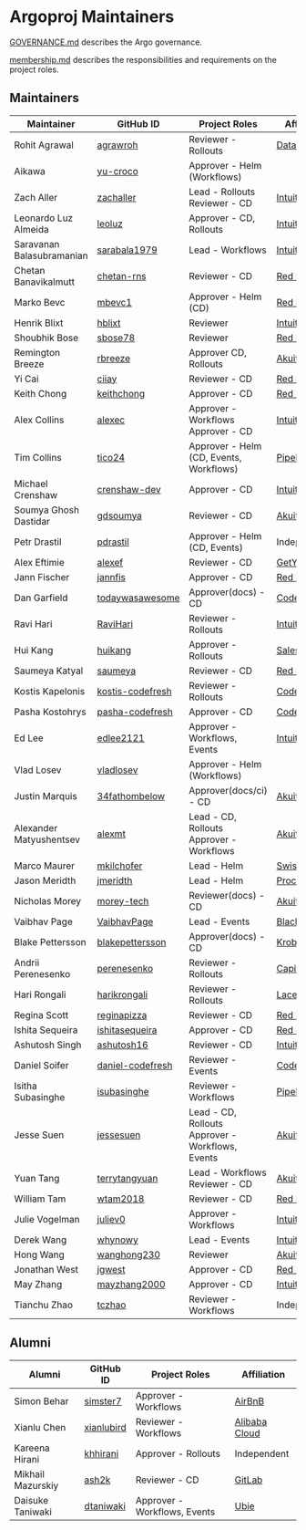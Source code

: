 # Argoproj Maintainers

[GOVERNANCE.md](https://github.com/argoproj/argoproj/blob/master/community/GOVERNANCE.md) describes the Argo governance.

[membership.md](https://github.com/argoproj/argoproj/blob/master/community/membership.md) describes the responsibilities and requirements on the project roles. 

## Maintainers

| Maintainer                | GitHub ID                                               | Project Roles                                         | Affiliation                                     |
|---------------------------|---------------------------------------------------------|-------------------------------------------------------|-------------------------------------------------|
| Rohit Agrawal             | [agrawroh](https://github.com/agrawroh)                 | Reviewer - Rollouts                                   | [Databricks](https://databricks.com/)           |
| Aikawa                    | [yu-croco](https://github.com/yu-croco)                 | Approver - Helm (Workflows)                           |                                                 |
| Zach Aller                | [zachaller](https://github.com/zachaller)               | Lead - Rollouts <br/>Reviewer - CD                    | [Intuit](https://www.github.com/intuit/)        |
| Leonardo Luz Almeida      | [leoluz](https://github.com/leoluz)                     | Approver - CD, Rollouts                               | [Intuit](https://www.github.com/intuit/)        |
| Saravanan Balasubramanian | [sarabala1979](https://github.com/sarabala1979)         | Lead - Workflows                                      | [Intuit](https://www.github.com/intuit/)        |
| Chetan Banavikalmutt      | [chetan-rns](https://github.com/chetan-rns)             | Reviewer - CD                                         | [Red Hat](https://www.github.com/redhat/)       |
| Marko Bevc                | [mbevc1](https://github.com/mbevc1)                     | Approver - Helm (CD)                                  | [Red Hat](https://www.github.com/redhat/)       |
| Henrik Blixt              | [hblixt](https://github.com/hblixt)                     | Reviewer                                              | [Intuit](https://www.github.com/intuit/)        |
| Shoubhik Bose             | [sbose78](https://github.com/sbose78)                   | Reviewer                                              | [Red Hat](https://www.github.com/redhat/)       |
| Remington Breeze          | [rbreeze](https://github.com/rbreeze)                   | Approver CD, Rollouts                                 | [Akuity](https://akuity.io/)                    |
| Yi Cai                    | [ciiay](https://github.com/ciiay)                       | Reviewer - CD                                         | [Red Hat](https://www.github.com/redhat/)       |
| Keith Chong               | [keithchong](https://github.com/keithchong)             | Approver - CD                                         | [Red Hat](https://www.github.com/redhat/)       |
| Alex Collins              | [alexec](https://github.com/alexec)                     | Approver - Workflows <br/>Approver - CD               | [Intuit](https://www.github.com/intuit/)        |
| Tim Collins               | [tico24](https://github.com/tico24)                     | Approver - Helm (CD, Events, Workflows)               | [Pipekit](https://pipekit.io)                   |
| Michael Crenshaw          | [crenshaw-dev](https://github.com/crenshaw-dev)         | Approver - CD                                         | [Intuit](https://www.github.com/intuit/)        |
| Soumya Ghosh Dastidar     | [gdsoumya](https://github.com/gdsoumya)                 | Reviewer - CD                                         | [Akuity](https://akuity.io/)                    |
| Petr Drastil              | [pdrastil](https://github.com/pdrastil)                 | Approver - Helm (CD, Events)                          | Independent                                     |
| Alex Eftimie              | [alexef](https://github.com/alexef)                     | Reviewer - CD                                         | [GetYourGuide](https://www.getyourguide.com/)   |
| Jann Fischer              | [jannfis](https://github.com/jannfis)                   | Approver - CD                                         | [Red Hat](https://www.github.com/redhat/)       |
| Dan Garfield              | [todaywasawesome](https://github.com/todaywasawesome)   | Approver(docs) - CD                                   | [Codefresh](https://www.github.com/codefresh/)  |
| Ravi Hari                 | [RaviHari](https://github.com/RaviHari)                 | Reviewer - Rollouts                                   | [Intuit](https://www.github.com/intuit/)        |
| Hui Kang                  | [huikang](https://github.com/huikang)                   | Approver - Rollouts                                   | [Salesforce](https://salesforce.com/)           |
| Saumeya Katyal            | [saumeya](https://github.com/saumeya)                   | Reviewer - CD                                         | [Red Hat](https://www.github.com/redhat/)       |
| Kostis Kapelonis          | [kostis-codefresh](https://github.com/kostis-codefresh) | Reviewer - Rollouts                                   | [Codefresh](https://www.github.com/codefresh/)  |
| Pasha Kostohrys           | [pasha-codefresh](https://github.com/pasha-codefresh)   | Approver - CD                                         | [Codefresh](https://www.github.com/codefresh/)  |
| Ed Lee                    | [edlee2121](https://github.com/edlee2121)               | Approver - Workflows, Events                          | [Intuit](https://www.github.com/intuit/)        |
| Vlad Losev                | [vladlosev](https://github.com/vladlosev)               | Approver - Helm (Workflows)                           |                                                 |
| Justin Marquis            | [34fathombelow](https://github.com/34fathombelow)       | Approver(docs/ci) - CD                                | [Akuity](https://akuity.io/)                    |
| Alexander Matyushentsev   | [alexmt](https://github.com/alexmt)                     | Lead - CD, Rollouts <br/>Approver - Workflows         | [Akuity](https://akuity.io/)                    |
| Marco Maurer              | [mkilchofer](https://github.com/mkilchofer)             | Lead - Helm                                           | [Swiss Post](https://www.github.com/swisspost)  |
| Jason Meridth             | [jmeridth](https://github.com/jmeridth)                 | Lead - Helm                                           | [Procore](https://www.github.com/procore)       |
| Nicholas Morey            | [morey-tech](https://github.com/morey-tech)             | Reviewer(docs) - CD                                   | [Akuity](https://akuity.io/)                    |
| Vaibhav Page              | [VaibhavPage](https://github.com/VaibhavPage)           | Lead - Events                                         | [Black Rock](https://www.github.com/blackrock/) |
| Blake Pettersson          | [blakepettersson](https://github.com/blakepettersson)   | Approver(docs) - CD                                   | [Krobier](https://www.krobier.com)              |
| Andrii Perenesenko        | [perenesenko](https://github.com/perenesenko)           | Reviewer - Rollouts                                   | [Capital One](https://github.com/capitalone/)   |
| Hari Rongali              | [harikrongali](https://github.com/harikrongali)         | Reviewer - Rollouts                                   | [Lacework](https://github.com/lacework)         |
| Regina Scott              | [reginapizza](https://github.com/reginapizza)           | Reviewer - CD                                         | [Red Hat](https://www.github.com/redhat/)       |
| Ishita Sequeira           | [ishitasequeira](https://github.com/ishitasequeira)     | Approver - CD                                         | [Red Hat](https://www.github.com/redhat/)       |
| Ashutosh Singh            | [ashutosh16](https://github.com/ashutosh16)             | Reviewer - CD                                         | [Intuit](https://www.github.com/intuit/)        |
| Daniel Soifer             | [daniel-codefresh](https://github.com/daniel-codefresh) | Reviewer - Events                                     | [Codefresh](https://www.github.com/codefresh/)  |
| Isitha Subasinghe         | [isubasinghe](https://github.com/isubasinghe)           | Reviewer - Workflows                                  | [Pipekit](https://pipekit.io/)                  |
| Jesse Suen                | [jessesuen](https://github.com/jessesuen)               | Lead - CD, Rollouts <br/>Approver - Workflows, Events | [Akuity](https://akuity.io/)                    |
| Yuan Tang                 | [terrytangyuan](https://github.com/terrytangyuan)       | Lead - Workflows <br/>Reviewer - CD                   | [Akuity](https://akuity.io/)                    |
| William Tam               | [wtam2018](https://github.com/wtam2018)                 | Reviewer - CD                                         | [Red Hat](https://www.github.com/redhat/)       |
| Julie Vogelman            | [juliev0](https://github.com/juliev0)                   | Approver - Workflows                                  | [Intuit](https://www.github.com/intuit/)        |
| Derek Wang                | [whynowy](https://github.com/whynowy)                   | Lead - Events                                         | [Intuit](https://www.github.com/intuit/)        |
| Hong Wang                 | [wanghong230](https://github.com/wanghong230)           | Reviewer                                              | [Akuity](https://akuity.io/)                    |
| Jonathan West             | [jgwest](https://github.com/jgwest)                     | Approver - CD                                         | [Red Hat](https://www.github.com/redhat/)       |
| May Zhang                 | [mayzhang2000](https://github.com/mayzhang2000)         | Approver - CD                                         | [Intuit](https://www.github.com/intuit/)        |
| Tianchu Zhao              | [tczhao](https://github.com/tczhao)                     | Reviewer - Workflows                                  | Independent                                     |

## Alumni

| Alumni            | GitHub ID                                   | Project Roles                | Affiliation                                |
|-------------------|---------------------------------------------|------------------------------|--------------------------------------------|
| Simon Behar       | [simster7](https://github.com/simster7)     | Approver - Workflows         | [AirBnB](https://www.github.com/airbnb/)   |
| Xianlu Chen       | [xianlubird](https://github.com/xianlubird) | Reviewer - Workflows         | [Alibaba Cloud](https://github.com/aliyun) |
| Kareena Hirani    | [khhirani](https://github.com/khhirani)     | Approver - Rollouts          | Independent                                |
| Mikhail Mazurskiy | [ash2k](https://github.com/ash2k)           | Reviewer - CD                | [GitLab](https://www.github.com/gitlab/)   |
| Daisuke Taniwaki  | [dtaniwaki](https://github.com/dtaniwaki)   | Approver - Workflows, Events | [Ubie](https://ubie.life/)                 |
